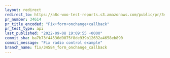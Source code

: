 ```yaml
---
layout: redirect
redirect_to: https://a8c-woo-test-reports.s3.amazonaws.com/public/pr/34614/api/index.html
pr_number: 34614
pr_title_encoded: "Fix+form+onchange+callback"
pr_test_type: api
last_published: "2022-09-08 19:09:55 +0000"
commit_sha: ba7b73f44536d9075f8de939b12632a4658eb890
commit_message: "Fix radio control example"
branch_name: fix/34584_form_onchange_callback
---
```

